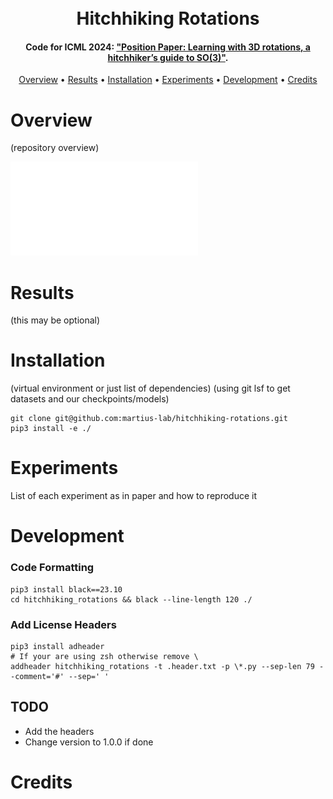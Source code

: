 <h1 align="center">
  <br>
  Hitchhiking Rotations
  <br>
</h1>

<h4 align="center">
Code for ICML 2024: <a href="some_ariv_link" target="_blank">"Position Paper: Learning with 3D rotations, a hitchhiker’s guide to SO(3)"</a>.</h4>

<p align="center">
  <a href="#overview">Overview</a> •
  <a href="#results">Results</a> •
  <a href="#installation">Installation</a> •
  <a href="#experiments">Experiments</a> •
  <a href="#development">Development</a> •
  <a href="#credits">Credits</a>
</p>


# Overview
(repository overview)

![assets/docs/torus_v5.pdf](assets/docs/torus_v5.pdf)
      
# Results
(this may be optional)

# Installation
(virtual environment or just list of dependencies) 
(using git lsf to get datasets and our checkpoints/models)

```shell
git clone git@github.com:martius-lab/hitchhiking-rotations.git
pip3 install -e ./
```

# Experiments
List of each experiment as in paper and how to reproduce it

# Development
### Code Formatting
```shell
pip3 install black==23.10
cd hitchhiking_rotations && black --line-length 120 ./
```
### Add License Headers
```shell
pip3 install adheader
# If your are using zsh otherwise remove \
addheader hitchhiking_rotations -t .header.txt -p \*.py --sep-len 79 --comment='#' --sep=' '
```

## TODO
- Add the headers
- Change version to 1.0.0 if done

# Credits

